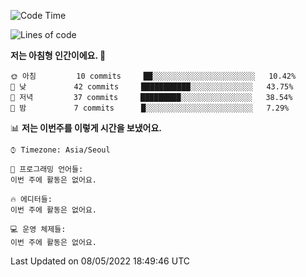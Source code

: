 <!--START_SECTION:waka-->
![Code Time](http://img.shields.io/badge/Code%20Time-0-blue)

![Lines of code](https://img.shields.io/badge/%EC%A0%80%EB%8A%94%20%EC%97%AC%ED%83%9C%EA%B9%8C%EC%A7%80%20-32%20Thousand%20%EC%A4%84%EC%9D%98%20%EC%BD%94%EB%93%9C%EB%A5%BC%20%EC%9E%91%EC%84%B1%ED%96%88%EC%96%B4%EC%9A%94.-blue)

**저는 아침형 인간이에요. 🐤** 

```text
🌞 아침         10 commits     ██░░░░░░░░░░░░░░░░░░░░░░░   10.42% 
🌆 낮　         42 commits     ███████████░░░░░░░░░░░░░░   43.75% 
🌃 저녁         37 commits     █████████░░░░░░░░░░░░░░░░   38.54% 
🌙 밤　         7 commits      █░░░░░░░░░░░░░░░░░░░░░░░░   7.29%

```


📊 **저는 이번주를 이렇게 시간을 보냈어요.** 

```text
⌚︎ Timezone: Asia/Seoul

💬 프로그래밍 언어들: 
이번 주에 활동은 없어요.

🔥 에디터들: 
이번 주에 활동은 없어요.

💻 운영 체제들: 
이번 주에 활동은 없어요.

```


 Last Updated on 08/05/2022 18:49:46 UTC
<!--END_SECTION:waka-->
